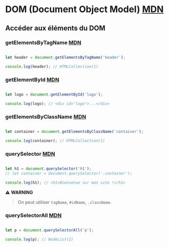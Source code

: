 # DOM (Document Object Model) [MDN](https://developer.mozilla.org/fr/docs/Web/API/Document_Object_Model)

## Accéder aux éléments du DOM

### getElementsByTagName [MDN](https://developer.mozilla.org/fr/docs/Web/API/Element/getElementsByTagName)

```js

let header = document.getElementsByTagName('header');

console.log(header); // HTMLCollection(1)

```

### getElementById [MDN](https://developer.mozilla.org/fr/docs/Web/API/Document/getElementById)

```js

let logo = document.getElementById('logo');

console.log(logo); // <div id="logo">...</div>

```

### getElementsByClassName [MDN](https://developer.mozilla.org/fr/docs/Web/API/Document/getElementsByClassName)

```js

let container = document.getElementsByClassName('container');

console.log(container); // HTMLCollection(1)

```

### querySelector [MDN](https://developer.mozilla.org/fr/docs/Web/API/Document/querySelector)

```js

let h1 = document.querySelector('h1');
// let container = document.querySelector('.container');

console.log(h1); // <h1>Bienvenue sur mon site !</h1>

```

⚠️ **WARNING**
> On peut utiliser `tagName`, `#idName`, `.className`.


### querySelectorAll [MDN](https://developer.mozilla.org/fr/docs/Web/API/Document/querySelectorAll)

```js

let p = document.querySelectorAll('p');

console.log(p); // NodeList(2)

```
